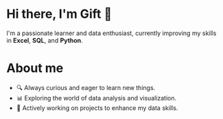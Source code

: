 # Hi there, I'm Gift 👋

I'm a passionate learner and data enthusiast, currently improving my skills in **Excel**, **SQL**, and **Python**. 

# About me
- 🔍 Always curious and eager to learn new things.
- 📊 Exploring the world of data analysis and visualization.
- 🌱 Actively working on projects to enhance my data skills.

